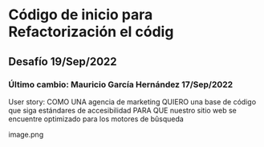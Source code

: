 # Código de inicio para Refactorización el códig
## Desafío  19/Sep/2022
### Último cambio: Mauricio García Hernández 17/Sep/2022


User story:
COMO UNA agencia de marketing
QUIERO una base de código que siga estándares de accesibilidad
PARA QUE nuestro sitio web se encuentre optimizado para los motores de bûsqueda

image.png